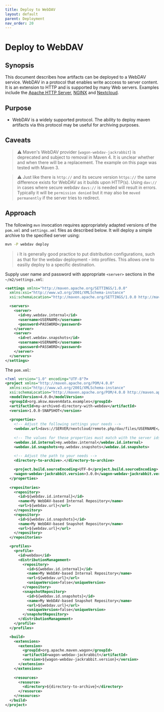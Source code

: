 ```yaml
---
title: Deploy to WebDAV
layout: default
parent: Deployment
nav_order: 20
---
```


# Deploy to WebDAV

## Synopsis

This document describes how artifacts can be deployed to a WebDAV service. WebDAV in a protocol that enables write acccess to server content.
It is an extension to HTTP and is supported by many Web servers. Examples include the [Apache HTTP Server](https://httpd.apache.org/), [NGINX](https://www.nginx.com/) and [Nextcloud](https://nextcloud.com/).

## Purpose

* WebDAV is a widely supported protocol. The ability to deploy maven artifacts via this protocol may be useful for archiving purposes.

## Caveats

> ⚠️ Maven's WebDAV provider (`wagon-webdav-jackrabbit`) is deprecated and subject to removal in Maven 4. It is unclear whether and when there will be a replacement.
The example on this page was tested with Maven 3.

> ⚠️ Just like there is `http://` and its secure version `https://` the same difference exists for WebDAV as it builds upon HTTP(s).
Using `dav://` in cases where secure webdav `davs://` is needed will result in errors.
Typically it will be `permission denied` but it may also be `moved permanently` if the server tries to redirect.

## Approach

The following `mvn` invocation requires appropriately adapted versions of the `pom.xml` and `settings.xml` files as described below.
It will deploy a simple archive to the specified server using:

```bash
mvn -P webdav deploy
```

> ℹ️ It is generally good practice to put distribution configurations, such as that for the webdav deployment - into profiles.
This allows one to easiliy deploy to a specific destination.

Supply user name and password with appropriate `<server>` sections in the `~/m2/settings.xml`:
```xml
<settings xmlns="http://maven.apache.org/SETTINGS/1.0.0"
  xmlns:xsi="http://www.w3.org/2001/XMLSchema-instance"
  xsi:schemaLocation="http://maven.apache.org/SETTINGS/1.0.0 http://maven.apache.org/xsd/settings-1.0.0.xsd">

  <servers>
    <server>
      <id>my.webdav.internal</id>
      <username>USERNAME</username>
      <password>PASSWORD</password>
    </server>
    <server>
      <id>et.webdav.snapshots</id>
      <username>USERNAME</username>
      <password>PASSWORD</password>
    </server>
  </servers>
</settings>
```

The `pom.xml`:

```xml
<?xml version="1.0" encoding="UTF-8"?>
<project xmlns="http://maven.apache.org/POM/4.0.0"
  xmlns:xsi="http://www.w3.org/2001/XMLSchema-instance"
  xsi:schemaLocation="http://maven.apache.org/POM/4.0.0 http://maven.apache.org/xsd/maven-4.0.0.xsd">
  <modelVersion>4.0.0</modelVersion>
  <groupId>org.aksw.maven4data.examples</groupId>
  <artifactId>my-archived-directory-with-webdav</artifactId>
  <version>1.0.0-SNAPSHOT</version>
  
  <properties>
    <!-- Adjust the following settings your needs -->
    <webdav.url>davs://SERVER/nextcloud/remote.php/dav/files/USERNAME</webdav.url>
    
    <!-- The values for these properties must match with the server ids in settings.xml -->
    <webdav.id.internal>my.webdav.internal</webdav.id.internal>
    <webdav.id.snapshots>my.webdav.snapshots</webdav.id.snapshots>
    
    <!-- Adjust the path to your needs -->
    <directory-to-archive>.</directory-to-archive>

    <project.build.sourceEncoding>UTF-8</project.build.sourceEncoding>
    <wagon-webdav-jackrabbit.version>3.0.0</wagon-webdav-jackrabbit.version>
  </properties>
  
  <repositories>
    <repository>
      <id>${webdav.id.internal}</id>
      <name>My WebDAV-based Internal Repository</name>
      <url>${webdav.url}</url>
    </repository>
    <repository>
      <id>${webdav.id.snapshots}</id>
      <name>My WebDAV-based Snapshot Repository</name>
      <url>${webdav.url}</url>
    </repository>
  </repositories>

  <profiles>
    <profile>
      <id>webdav</id>
      <distributionManagement>
        <repository>
          <id>${webdav.id.internal}</id>
          <name>My WebDAV-based Internal Repository</name>
          <url>${webdav.url}</url>
          <uniqueVersion>false</uniqueVersion>
        </repository>
        <snapshotRepository>
          <id>${webdav.id.snapshots}</id>
          <name>My WebDAV-based Snapshot Repository</name>
          <url>${webdav.url}</url>
          <uniqueVersion>false</uniqueVersion>
        </snapshotRepository>
      </distributionManagement>      
    </profile>
  </profiles>

  <build>
    <extensions>
      <extension>
        <groupId>org.apache.maven.wagon</groupId>
        <artifactId>wagon-webdav-jackrabbit</artifactId>
        <version>${wagon-webdav-jackrabbit.version}</version>
      </extension>
    </extensions>
  
    <resources>
      <resource>
        <directory>${directory-to-archive}</directory>
      </resource>
    </resources>
  </build>
</project>
```
